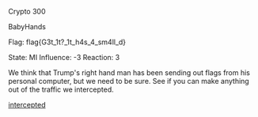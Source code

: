 Crypto 300

BabyHands

Flag: flag{G3t_1t?_1t_h4s_4_sm4ll_d}

State: MI
Influence: -3
Reaction: 3



We think that Trump's right hand man has been sending out flags from his personal computer, but we need to be sure. See if you can make anything out of the traffic we intercepted.

[intercepted](https://s3.amazonaws.com/hackthevote/intercepted.02dc90d82b414f7de3f0d75aea5c210fbdb3257fc731179e26c211bbb81d2e76.tar.gz)
